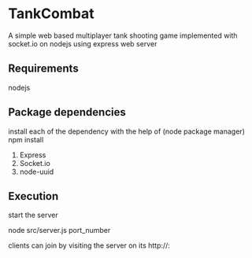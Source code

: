 # TankCombat

A simple web based multiplayer tank shooting game implemented with socket.io on nodejs using express web server

## Requirements
nodejs

## Package dependencies 
install each of the dependency with the help of (node package manager) npm install <dependency-name>

1) Express  
2) Socket.io
3) node-uuid


## Execution
start the server

node src/server.js port_number

clients can join by visiting the server on its http://<ip-address>:<port-number>
